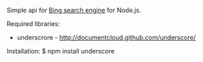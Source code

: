 Simple api for [Bing search engine](http://www.bing.com) for Node.js.

Required libraries:
- underscrore - http://documentcloud.github.com/underscore/

Installation:
$ npm install underscore



	
